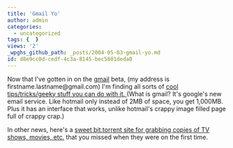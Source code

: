 ```yaml
---
title: 'Gmail Yo'
author: admin
categories:
  - uncategorized
tags: {  }
views: '2'
_wpghs_github_path: _posts/2004-05-03-gmail-yo.md
id: d8e9cc0d-cedf-4c3a-8145-bec5801deda0
---
```

<p>Now that I've gotten in on the <a href="http://www.gmail.com">gmail</a> beta, (my address is firstname.lastname@gmail.com) I'm finding all sorts of <a href="http://www.bladam.com/archives/0404202120.htm">cool tips/tricks/geeky stuff you can do with it. </a>  (What is gmail?  It's google's new email service.  Like hotmail only instead of 2MB of space, you get 1,000MB.  Plus it has an interface that works, unlike hotmail's crappy image filled page full of crappy crap.)</p>
<p>In other news, here's a <a href="http://www.suprnova.org/">sweet bit.torrent site for grabbing copies of TV shows, movies, etc.</a> that you missed when they were on the first time.</p>
